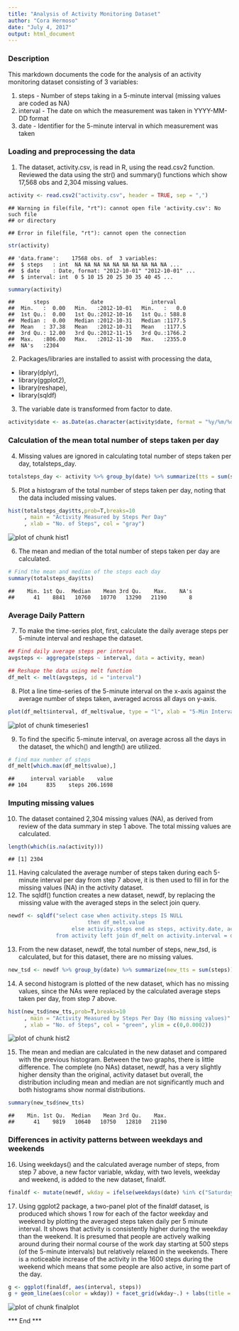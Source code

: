 ```yaml
---
title: "Analysis of Activity Monitoring Dataset"
author: "Cora Hermoso"
date: "July 4, 2017"
output: html_document
---
```




### Description

This markdown documents the code for the analysis of an activity monitoring dataset consisting of 3 variables:
1. steps - Number of steps taking in a 5-minute interval (missing values are coded as NA)
2. interval - The date on which the measurement was taken in YYYY-MM-DD format
3. date - Identifier for the 5-minute interval in which measurement was taken

### Loading and preprocessing the data
1. The dataset, activity.csv, is read in R, using the read.csv2 function. Reviewed the data using the str() and summary() functions which show 17,568 obs and 2,304 missing values.


```r
activity <- read.csv2("activity.csv", header = TRUE, sep = ",")
```

```
## Warning in file(file, "rt"): cannot open file 'activity.csv': No such file
## or directory
```

```
## Error in file(file, "rt"): cannot open the connection
```

```r
str(activity)
```

```
## 'data.frame':	17568 obs. of  3 variables:
##  $ steps   : int  NA NA NA NA NA NA NA NA NA NA ...
##  $ date    : Date, format: "2012-10-01" "2012-10-01" ...
##  $ interval: int  0 5 10 15 20 25 30 35 40 45 ...
```

```r
summary(activity)
```

```
##      steps             date               interval     
##  Min.   :  0.00   Min.   :2012-10-01   Min.   :   0.0  
##  1st Qu.:  0.00   1st Qu.:2012-10-16   1st Qu.: 588.8  
##  Median :  0.00   Median :2012-10-31   Median :1177.5  
##  Mean   : 37.38   Mean   :2012-10-31   Mean   :1177.5  
##  3rd Qu.: 12.00   3rd Qu.:2012-11-15   3rd Qu.:1766.2  
##  Max.   :806.00   Max.   :2012-11-30   Max.   :2355.0  
##  NA's   :2304
```

2. Packages/libraries are installed to assist with processing the data, 
- library(dplyr),
- library(ggplot2),
- library(reshape),
- library(sqldf)


3. The variable date is transformed from factor to date.


```r
activity$date <- as.Date(as.character(activity$date, format = "%y/%m/%d"))
```

### Calculation of the mean total number of steps taken per day
4. Missing values are ignored in calculating total number of steps taken per day, totalsteps_day.


```r
totalsteps_day <- activity %>% group_by(date) %>% summarize(tts = sum(steps))
```
5. Plot a histogram of the total number of steps taken per day, noting that the data included missing values.


```r
hist(totalsteps_day$tts,prob=T,breaks=10
     , main = "Activity Measured by Steps Per Day"
     , xlab = "No. of Steps", col = "gray")
```

![plot of chunk hist1](figure/hist1-1.png)

6. The mean and median of the total number of steps taken per day are calculated.


```r
# Find the mean and median of the steps each day
summary(totalsteps_day$tts)
```

```
##    Min. 1st Qu.  Median    Mean 3rd Qu.    Max.    NA's 
##      41    8841   10760   10770   13290   21190       8
```

### Average Daily Pattern
7. To make the time-series plot, first, calculate the daily average steps per 5-minute interval and reshape the dataset.


```r
## Find daily average steps per interval
avgsteps <- aggregate(steps ~ interval, data = activity, mean)

## Reshape the data using melt function
df_melt <- melt(avgsteps, id = "interval")
```

8. Plot a line time-series of the 5-minute interval on the x-axis against the average number of steps taken, averaged across all days on y-axis.


```r
plot(df_melt$interval, df_melt$value, type = "l", xlab = "5-Min Interval", ylab = "No. of Steps", main = "Time Series Plot of Averaged Steps Per Day", col = "blue")
```

![plot of chunk timeseries1](figure/timeseries1-1.png)

9. To find the specific 5-minute interval, on average across all the days in the dataset, the which() and length() are utilized.


```r
# find max number of steps
df_melt[which.max(df_melt$value),]
```

```
##     interval variable    value
## 104      835    steps 206.1698
```

### Imputing missing values
10. The dataset contained 2,304 missing values (NA), as derived from review of the data summary in step 1 above. The total missing values are calculated.


```r
length(which(is.na(activity)))
```

```
## [1] 2304
```

11. Having calculated the average number of steps taken during each 5-minute interval per day from step 7 above, it is then used to fill in for the missing values (NA) in the activity dataset.
12. The sqldf() function creates a new dataset, newdf, by replacing the missing value with the averaged steps in the select join query.


```r
newdf <- sqldf("select case when activity.steps IS NULL 
                         then df_melt.value 
                    else activity.steps end as steps, activity.date, activity.interval 
               from activity left join df_melt on activity.interval = df_melt.interval")
```

13. From the new dataset, newdf, the total number of steps, new_tsd, is calculated, but for this dataset, there are no missing values.


```r
new_tsd <- newdf %>% group_by(date) %>% summarize(new_tts = sum(steps))
```

14. A second histogram is plotted of the new dataset, which has no missing values, since the NAs were replaced by the calculated average steps taken per day, from step 7 above.


```r
hist(new_tsd$new_tts,prob=T,breaks=10
     , main = "Activity Measured by Steps Per Day (No missing values)"
     , xlab = "No. of Steps", col = "green", ylim = c(0,0.0002))
```

![plot of chunk hist2](figure/hist2-1.png)

15. The mean and median are calculated in the new dataset and compared with the previous histogram. Between the two graphs, there is little difference. The complete (no NAs) dataset, newdf, has a very slightly higher density than the original, activity dataset but overall, the distribution including mean and median are not significantly much and both histograms show normal distributions.


```r
summary(new_tsd$new_tts)
```

```
##    Min. 1st Qu.  Median    Mean 3rd Qu.    Max. 
##      41    9819   10640   10750   12810   21190
```

### Differences in activity patterns between weekdays and weekends
16. Using weekdays() and the calculated average number of steps, from step 7 above, a new factor variable, wkday, with two levels, weekday and weekend, is added to the new dataset, finaldf.


```r
finaldf <- mutate(newdf, wkday = ifelse(weekdays(date) %in% c("Saturday","Sunday"), "weekend","weekday"))
```

17. Using ggplot2 package, a two-panel plot of the finaldf dataset, is produced which shows 1 row for each of the factor weekday and weekend by plotting the averaged steps taken daily per 5 minute interval. It shows that activity is consistently higher during the weekday than the weekend. It is presumed that people are actively walking around during their normal course of the work day starting at 500 steps (of the 5-minute intervals) but relatively relaxed in the weekends. There is a noticeable increase of the activity in the 1600 steps during the weekend which means that some people are also active, in some part of the day.


```r
g <- ggplot(finaldf, aes(interval, steps))
g + geom_line(aes(color = wkday)) + facet_grid(wkday~.) + labs(title = "Activity Analysis Using Measured Steps") + labs(x = "5-Min Interval", y = "Average No. of Steps") + theme(legend.position = "none")
```

![plot of chunk finalplot](figure/finalplot-1.png)

*** End ***
